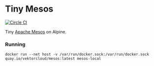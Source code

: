 # Tiny Mesos

[![Circle CI](https://circleci.com/gh/vektorcloud/mesos.svg?style=svg)](https://circleci.com/gh/vektorcloud/mesos)

Tiny [Apache Mesos](mesos.apache.com) on Alpine.

### Running

    docker run --net host -v /var/run/docker.sock:/var/run/docker.sock quay.io/vektorcloud/mesos:latest mesos-local
